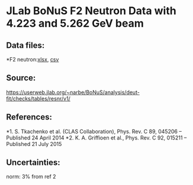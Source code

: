 # JLab BoNuS F2 Neutron Data with 4.223 and 5.262 GeV beam

## Data files: 

*F2 neutron:[xlsx](../data/JAM/10061.xlsx), [csv](../data/JAM/csv/10061.csv)

## Source: 
https://userweb.jlab.org/~narbe/BoNuS/analysis/deut-fit/checks/tables/resnr/v1/

## References:
*1. S. Tkachenko et al. (CLAS Collaboration), Phys. Rev. C 89, 045206 – Published 24 April 2014
*2. K. A. Griffioen et al., Phys. Rev. C 92, 015211 – Published 21 July 2015

## Uncertainties:
norm: 3% from ref 2



